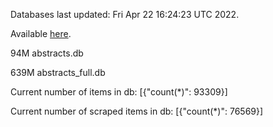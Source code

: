 Databases last updated: Fri Apr 22 16:24:23 UTC 2022. 

Available [here](https://github.com/cbeauhilton/ash-db/releases).


94M	abstracts.db

639M	abstracts_full.db

Current number of items in db:
[{"count(*)": 93309}]

Current number of scraped items in db:
[{"count(*)": 76569}]
